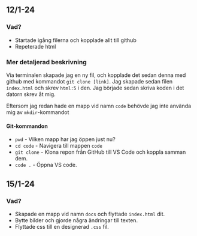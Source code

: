 ## 12/1-24
### Vad?
* Startade igång filerna och kopplade allt till github
* Repeterade html

### Mer detaljerad beskrivning
Via terminalen skapade jag en ny fil, och kopplade det sedan denna med github med kommandot ```git clone [link]```. Jag skapade sedan filen ```index.html``` och skrev ```html:5``` i den. Jag började sedan skriva koden i det datorn skrev åt mig.

Eftersom jag redan hade en mapp vid namn ```code``` behövde jag inte använda mig av ```mkdir```-kommandot

#### Git-kommandon
* ```pwd``` - Vilken mapp har jag öppen just nu?
* ```cd code``` - Navigera till mappen ```code```
* ```git clone``` - Klona repon från GitHub till VS Code och koppla samman dem.
* ```code .``` - Öppna VS code.

## 15/1-24
### Vad?
* Skapade en mapp vid namn ```docs``` och flyttade ```index.html``` dit.
* Bytte bilder och gjorde några ändringar till texten.
* Flyttade css till en designerad ```.css``` fil.